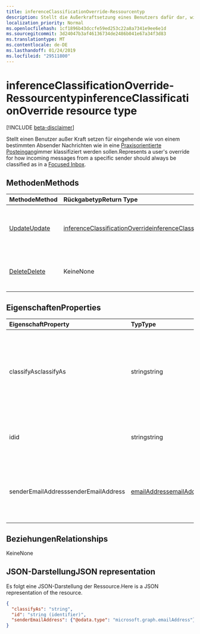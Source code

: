 ```yaml
---
title: inferenceClassificationOverride-Ressourcentyp
description: Stellt die Außerkraftsetzung eines Benutzers dafür dar, wie eingehende Nachrichten von einem bestimmten Absender immer klassifiziert werden sollen.
localization_priority: Normal
ms.openlocfilehash: 1cf1896b43dccfe59ed253c22a8a7341e9ee6e1d
ms.sourcegitcommit: 3d24047b3af46136734de2486b041e67a34f3d83
ms.translationtype: MT
ms.contentlocale: de-DE
ms.lasthandoff: 01/24/2019
ms.locfileid: "29511800"
---
```

# <a name="inferenceclassificationoverride-resource-type"></a><span data-ttu-id="bbe1b-103">inferenceClassificationOverride-Ressourcentyp</span><span class="sxs-lookup"><span data-stu-id="bbe1b-103">inferenceClassificationOverride resource type</span></span>

[!INCLUDE [beta-disclaimer](../../includes/beta-disclaimer.md)]

<span data-ttu-id="bbe1b-104">Stellt einen Benutzer außer Kraft setzen für eingehende wie von einem bestimmten Absender Nachrichten wie in eine [Praxisorientierte Posteingang](manage-focused-inbox.md)immer klassifiziert werden sollen.</span><span class="sxs-lookup"><span data-stu-id="bbe1b-104">Represents a user's override for how incoming messages from a specific sender should always be classified as in a [Focused Inbox](manage-focused-inbox.md).</span></span>


## <a name="methods"></a><span data-ttu-id="bbe1b-105">Methoden</span><span class="sxs-lookup"><span data-stu-id="bbe1b-105">Methods</span></span>

| <span data-ttu-id="bbe1b-106">Methode</span><span class="sxs-lookup"><span data-stu-id="bbe1b-106">Method</span></span>           | <span data-ttu-id="bbe1b-107">Rückgabetyp</span><span class="sxs-lookup"><span data-stu-id="bbe1b-107">Return Type</span></span>    |<span data-ttu-id="bbe1b-108">Beschreibung</span><span class="sxs-lookup"><span data-stu-id="bbe1b-108">Description</span></span>|
|:---------------|:--------|:----------|
|[<span data-ttu-id="bbe1b-109">Update</span><span class="sxs-lookup"><span data-stu-id="bbe1b-109">Update</span></span>](../api/inferenceclassificationoverride-update.md) | [<span data-ttu-id="bbe1b-110">inferenceClassificationOverride</span><span class="sxs-lookup"><span data-stu-id="bbe1b-110">inferenceClassificationOverride</span></span>](inferenceclassificationoverride.md) |<span data-ttu-id="bbe1b-111">Ändert das **classifyAs**-Feld einer Außerkraftsetzung wie angegeben.</span><span class="sxs-lookup"><span data-stu-id="bbe1b-111">Change the **ClassifyAs** field of an override as specified.</span></span> |
|[<span data-ttu-id="bbe1b-112">Delete</span><span class="sxs-lookup"><span data-stu-id="bbe1b-112">Delete</span></span>](../api/inferenceclassificationoverride-delete.md) | <span data-ttu-id="bbe1b-113">Keine</span><span class="sxs-lookup"><span data-stu-id="bbe1b-113">None</span></span> |<span data-ttu-id="bbe1b-114">Löscht eine Außerkraftsetzung, die durch ihre ID angegeben ist.</span><span class="sxs-lookup"><span data-stu-id="bbe1b-114">Delete an override specified by its ID.</span></span> |

## <a name="properties"></a><span data-ttu-id="bbe1b-115">Eigenschaften</span><span class="sxs-lookup"><span data-stu-id="bbe1b-115">Properties</span></span>
| <span data-ttu-id="bbe1b-116">Eigenschaft</span><span class="sxs-lookup"><span data-stu-id="bbe1b-116">Property</span></span>     | <span data-ttu-id="bbe1b-117">Typ</span><span class="sxs-lookup"><span data-stu-id="bbe1b-117">Type</span></span>   |<span data-ttu-id="bbe1b-118">Beschreibung</span><span class="sxs-lookup"><span data-stu-id="bbe1b-118">Description</span></span>|
|:---------------|:--------|:----------|
|<span data-ttu-id="bbe1b-119">classifyAs</span><span class="sxs-lookup"><span data-stu-id="bbe1b-119">classifyAs</span></span>|<span data-ttu-id="bbe1b-120">string</span><span class="sxs-lookup"><span data-stu-id="bbe1b-120">string</span></span>| <span data-ttu-id="bbe1b-p101">Gibt an, wie eingehende Nachrichten von einem bestimmten Absender immer klassifiziert werden sollen. Mögliche Werte: `focused`, `other`.</span><span class="sxs-lookup"><span data-stu-id="bbe1b-p101">Specifies how incoming messages from a specific sender should always be classified as. Possible values are: `focused`, `other`.</span></span>|
|<span data-ttu-id="bbe1b-123">id</span><span class="sxs-lookup"><span data-stu-id="bbe1b-123">id</span></span>|<span data-ttu-id="bbe1b-124">string</span><span class="sxs-lookup"><span data-stu-id="bbe1b-124">string</span></span>| <span data-ttu-id="bbe1b-p102">Der eindeutige Bezeichner der Außerkraftsetzung. Schreibgeschützt.</span><span class="sxs-lookup"><span data-stu-id="bbe1b-p102">The unique identifier of the override. Read-only.</span></span>|
|<span data-ttu-id="bbe1b-127">senderEmailAddress</span><span class="sxs-lookup"><span data-stu-id="bbe1b-127">senderEmailAddress</span></span>|[<span data-ttu-id="bbe1b-128">emailAddress</span><span class="sxs-lookup"><span data-stu-id="bbe1b-128">emailAddress</span></span>](emailaddress.md)|<span data-ttu-id="bbe1b-129">Die E-Mail-Adressinformationen des Absenders, für den die Außerkraftsetzung erstellt wird.</span><span class="sxs-lookup"><span data-stu-id="bbe1b-129">The email address information of the sender for whom the override is created.</span></span>|

## <a name="relationships"></a><span data-ttu-id="bbe1b-130">Beziehungen</span><span class="sxs-lookup"><span data-stu-id="bbe1b-130">Relationships</span></span>
<span data-ttu-id="bbe1b-131">Keine</span><span class="sxs-lookup"><span data-stu-id="bbe1b-131">None</span></span>


## <a name="json-representation"></a><span data-ttu-id="bbe1b-132">JSON-Darstellung</span><span class="sxs-lookup"><span data-stu-id="bbe1b-132">JSON representation</span></span>

<span data-ttu-id="bbe1b-133">Es folgt eine JSON-Darstellung der Ressource.</span><span class="sxs-lookup"><span data-stu-id="bbe1b-133">Here is a JSON representation of the resource.</span></span>

<!-- {
  "blockType": "resource",
  "optionalProperties": [

  ],
  "@odata.type": "microsoft.graph.inferenceClassificationOverride"
}-->

```json
{
  "classifyAs": "string",
  "id": "string (identifier)",
  "senderEmailAddress": {"@odata.type": "microsoft.graph.emailAddress"}
}

```

<!-- uuid: 8fcb5dbc-d5aa-4681-8e31-b001d5168d79
2015-10-25 14:57:30 UTC -->
<!--
{
  "type": "#page.annotation",
  "description": "inferenceClassificationOverride resource",
  "keywords": "",
  "section": "documentation",
  "tocPath": "",
  "suppressions": [
    "Error: /api-reference/beta/resources/inferenceclassificationoverride.md:\r\n      Exception processing links.\r\n    System.ArgumentException: Link Definition was null. Link text: !INCLUDE [beta-disclaimer](../../includes/beta-disclaimer.md)\r\n      at ApiDoctor.Validation.DocFile.get_LinkDestinations()\r\n      at ApiDoctor.Validation.DocSet.ValidateLinks(Boolean includeWarnings, String[] relativePathForFiles, IssueLogger issues, Boolean requireFilenameCaseMatch, Boolean printOrphanedFiles)"
  ]
}
-->
